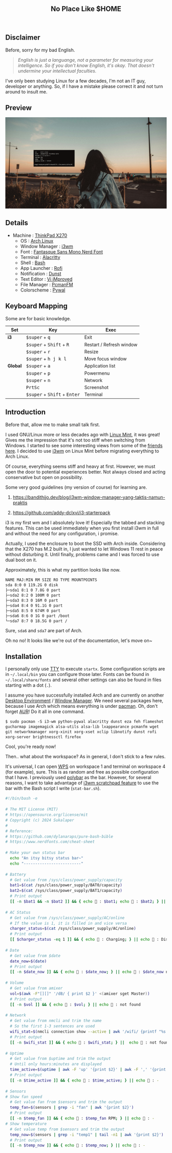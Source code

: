 
<h2 align="center">
No Place Like $HOME
</h2><br>


## Disclaimer 

Before, sorry for my bad English.

> _English is just a languange, not a parameter for measuring your intelligence. So if you don't know English, it's okay. That doesn't undermine your intellectual faculties._

I've only been studying Linux for a few decades, I'm not an IT guy, developer or anything. So, if I have a mistake please correct it and not turn around to insult me.


## Preview

![2024-03-05-070408_1920x1080_scrot](https://github.com/sukalaper/dotfiles/blob/main/Pictures/preview/home-1.png)


## Details

- Machine : [ThinkPad X270](https://www.lenovo.com/id/in/laptops/thinkpad/thinkpad-x-series/ThinkPad-X270/p/22TP2TX2700)
  - OS : [Arch Linux](https://archlinux.org/)
  - Window Manager : [i3wm](https://i3wm.org/)
  - Font : [Fantasque Sans Mono Nerd Font](https://github.com/ryanoasis/nerd-fonts/releases/download/v3.1.1/FantasqueSansMono.zip)
  - Terminal : [Alacritty](https://github.com/alacritty)
  - Shell : [Bash](https://en.wikipedia.org/wiki/Bash_(Unix_shell))
  - App Launcher : [Rofi](https://github.com/davatorium/rofi)
  - Notification : [Dunst](https://github.com/dunst-project/dunst)
  - Text Editor : [Vi iMproved](https://www.vim.org/)
  - File Manager : [PcmanFM](https://en.wikipedia.org/wiki/PCMan_File_Manager)
  - Colorscheme : [Pywal](https://github.com/dylanaraps/pywal)


## Keyboard Mapping

Some are for basic knowledge.

| Set              | Key                                                     |  Exec                    |
|------------------|---------------------------------------------------------|--------------------------|
| **i3**               | <kbd>$super</kbd> + <kbd>q</kbd>                    | Exit                     |
|                  | <kbd>$super</kbd> + <kbd>Shift</kbd> + <kbd>R</kbd>     | Restart / Refresh window |               |
|                  | <kbd>$super</kbd> + <kbd>r</kbd>                        | Resize                   |
|                  | <kbd>$super</kbd> + <kbd>h j k l</kbd>                  | Move focus window        |
| **Global**           | <kbd>$super</kbd> + <kbd>a</kbd>                    | Application list         |
|                  | <kbd>$super</kbd> + <kbd>p</kbd>                        | Powermenu                |
|                  | <kbd>$super</kbd> + <kbd>n</kbd>										     | Network                  |
|                  | <kbd>PrtSc</kbd>                                        | Screenshot               |
|									 | <kbd>$super</kbd> + <kbd>Shift</kbd> + <kbd>Enter</kbd> | Terminal                 |


## Introduction

Before that, allow me to make small talk first.

I used GNU/Linux more or less decades ago with [Linux Mint](https://linuxmint.com/), it was great! Gives me the impression that it's not too stiff when switching from Windows. I started to see some interesting views from some of the [friends here](https://t.me/s/dotfiles_id_channel?before=169). I decided to use [i3wm](https://i3wm.org/) on Linux Mint before migrating everything to Arch Linux.

Of course, everything seems stiff and heavy at first. However, we must open the door to potential experiences better. Not always closed and acting conservative but open on possibility.

Some very good guidelines (my version of course) for learning are.

1. https://bandithijo.dev/blog/i3wm-window-manager-yang-taktis-namun-praktis

2. https://github.com/addy-dclxvi/i3-starterpack

i3 is my first wm and I absolutely love it! Especially the tabbed and stacking features. This can be used immediately when you first install i3wm in full and without the need for any configuration, i promise.

Actually, I used the enclosure to boot the SSD with Arch inside. Considering that the X270 has M.2 built in, I just wanted to let Windows 11 rest in peace without disturbing it. Until finally, problems came and I was forced to use dual boot on it.

Approximately, this is what my partition looks like now.
```
NAME MAJ:MIN RM SIZE RO TYPE MOUNTPOINTS
sda 8:0 0 119.2G 0 disk
├─sda1 8:1 0 7.8G 0 part
├─sda2 8:2 0 100M 0 part
├─sda3 8:3 0 16M 0 part
├─sda4 8:4 0 91.1G 0 part
├─sda5 8:5 0 674M 0 part
├─sda6 8:6 0 1G 0 part /boot
└─sda7 8:7 0 18.5G 0 part /
```
Sure, `sda6` and `sda7` are part of Arch. 

Oh no no! It looks like we're out of the documentation, let's move on~


## Installation

I personally only use [TTY](https://itsfoss.com/what-is-tty-in-linux/) to execute `startx`. Some configuration scripts are in `~/.local/bin` you can configure those later. Fonts can be found in `~/.local/share/fonts` and several other settings can also be found in files starting with a dot (`.`).

I assume you have successfully installed Arch and are currently on another [Desktop Environment](https://en.wikipedia.org/wiki/Desktop_environment) / [Window Manager](https://wiki.archlinux.org/title/window_manager). We need several packages here, because I use Arch which means everything is under [pacman](https://wiki.archlinux.org/title/pacman). Oh, don't forget [AUR](https://aur.archlinux.org/)! Do it all in one command.

```
$ sudo pacman -S i3-wm python-pywal alacritty dunst eza feh flameshot gucharmap imagemagick alsa-utils alsa-lib lxappearance pcmanfm wget git networkmanager xorg-xinit xorg-xset xclip libnotify dunst rofi xorg-server brightnessctl firefox
```

Cool, you're ready now!

Then.. what about the workspace? As in general, I don't stick to a few rules.

It's universal, I can open [WPS](https://wiki.archlinux.org/title/WPS_Office) on workspace 1 and terminal on workspace 4 (for example), sure. This is as random and free as possible configuration that I have. I previously used [polybar](https://github.com/polybar/polybar) as the bar. However, for several reasons, I want to take advantage of [i3wm scratchpad feature](https://i3wm.org/docs/userguide.html#_scratchpad) to use the bar with the Bash script I write (`stat-bar.sh`). 

```bash
#!/bin/bash -e

# The MIT License (MIT)
# https://opensource.org/license/mit
# Copyright (c) 2024 Sukalaper
#
# Reference: 
# https://github.com/dylanaraps/pure-bash-bible
# https://www.nerdfonts.com/cheat-sheet

# Make your own status bar
  echo "An itsy bitsy status bar~"
  echo "-------------------------"
  
# Battery
  # Get value from /sys/class/power_supply/capacity
  bat1=$(cat /sys/class/power_supply/BAT0/capacity)
  bat2=$(cat /sys/class/power_supply/BAT1/capacity)
  # Print output 
  [[ -n $bat1 && -n $bat2 ]] && { echo  : $bat1; echo  : $bat2; } || echo Something wrong..

# AC Status
  # Get value from /sys/class/power_supply/AC/online
  # If the value is 1, it is filled in and vice versa
  charger_status=$(cat /sys/class/power_supply/AC/online)
  # Print output
  [[ $charger_status -eq 1 ]] && { echo 󰚥 : Charging; } || echo 󰚦 : Discharging

# Date
  # Get value from $date 
  date_now=$(date)
  # Print output
  [[ -n $date_now ]] && { echo  : $date_now; } || echo  : $date_now not found

# Volume 
  # Get value from amixer
  vol=$(awk -F"[][]" '/dB/ { print $2 }' <(amixer sget Master))
  # Print output
  [[ -n $vol ]] && { echo 󰕾 : $vol; } || echo 󰕾 : not found

# Network
  # Get value from nmcli and trim the name
  # So the first 1-3 sentences are used
  wifi_stat=$(nmcli connection show --active | awk '/wifi/ {printf "%s %s %s\n", $1, $2, $3}')
  # Print output
  [[ -n $wifi_stat ]] && { echo  : $wifi_stat; } ||  echo  : not found!

# Uptime
  # Get value from $uptime and trim the output 
  # Until only hours:minutes are displayed
  time_active=$(uptime | awk -F 'up' '{print $2}' | awk -F ',' '{print $1}' | sed 's/^[ \\t]*//')
  # Print output
  [[ -n $time_active ]] && { echo  : $time_active; } || echo  : -

# Sensors
# Show fan speed
  # Get value fan from $sensors and trim the output
  temp_fan=$(sensors | grep -i "fan" | awk '{print $2}')
  # Print output
  [[ -n $temp_fan ]] && { echo 󰈐 : $temp_fan RPM; } || echo 󰈐 : -
# Show temperature
  # Get value temp from $sensors and trim the output
  temp_now=$(sensors | grep -i "temp1" | tail -n1 | awk '{print $2}')
  # Print output
  [[ -n $temp_now ]] && { echo 󰔄 : $temp_now; } || echo 󰔄 : -
  ```
